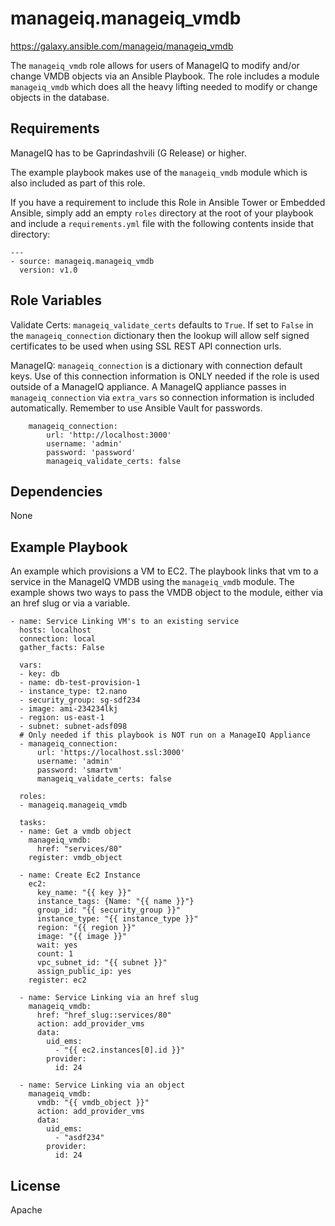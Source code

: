manageiq.manageiq_vmdb
=========

https://galaxy.ansible.com/manageiq/manageiq_vmdb

The `manageiq_vmdb` role allows for users of ManageIQ to modify and/or change VMDB objects via an Ansible Playbook.
The role includes a module `manageiq_vmdb` which does all the heavy lifting needed to modify or change objects in the database.

Requirements
------------

ManageIQ has to be Gaprindashvili (G Release) or higher.

The example playbook makes use of the `manageiq_vmdb` module which is also included as part of this role.

If you have a requirement to include this Role in Ansible Tower or Embedded Ansible, simply add an empty `roles`
directory at the root of your playbook and include a `requirements.yml` file with the following contents inside
that directory:

```
---
- source: manageiq.manageiq_vmdb
  version: v1.0
```

Role Variables
--------------

Validate Certs:
    `manageiq_validate_certs` defaults to `True`.
    If set to `False` in the `manageiq_connection` dictionary
    then the lookup will allow self signed certificates
    to be used when using SSL REST API connection urls.

ManageIQ:
    `manageiq_connection` is a dictionary with connection default keys.
    Use of this connection information is ONLY needed if the role is used outside of a ManageIQ
    appliance. A ManageIQ appliance passes in `manageiq_connection` via `extra_vars` so connection
    information is included automatically.
    Remember to use Ansible Vault for passwords.

```
    manageiq_connection:
        url: 'http://localhost:3000'
        username: 'admin'
        password: 'password'
        manageiq_validate_certs: false
```

Dependencies
------------

None

Example Playbook
----------------

An example which provisions a VM to EC2. The playbook
links that vm to a service in the ManageIQ VMDB using the
`manageiq_vmdb` module.
The example shows two ways to pass
the VMDB object to the module, either via an href slug or
via a variable.

```
- name: Service Linking VM's to an existing service
  hosts: localhost
  connection: local
  gather_facts: False

  vars:
  - key: db
  - name: db-test-provision-1
  - instance_type: t2.nano
  - security_group: sg-sdf234
  - image: ami-234234lkj
  - region: us-east-1
  - subnet: subnet-adsf098
  # Only needed if this playbook is NOT run on a ManageIQ Appliance
  - manageiq_connection:
      url: 'https://localhost.ssl:3000'
      username: 'admin'
      password: 'smartvm'
      manageiq_validate_certs: false

  roles:
  - manageiq.manageiq_vmdb

  tasks:
  - name: Get a vmdb object
    manageiq_vmdb:
      href: "services/80"
    register: vmdb_object

  - name: Create Ec2 Instance
    ec2:
      key_name: "{{ key }}"
      instance_tags: {Name: "{{ name }}"}
      group_id: "{{ security_group }}"
      instance_type: "{{ instance_type }}"
      region: "{{ region }}"
      image: "{{ image }}"
      wait: yes
      count: 1
      vpc_subnet_id: "{{ subnet }}"
      assign_public_ip: yes
    register: ec2

  - name: Service Linking via an href slug
    manageiq_vmdb:
      href: "href_slug::services/80"
      action: add_provider_vms
      data:
        uid_ems:
          - "{{ ec2.instances[0].id }}"
        provider:
          id: 24

  - name: Service Linking via an object
    manageiq_vmdb:
      vmdb: "{{ vmdb_object }}"
      action: add_provider_vms
      data:
        uid_ems:
          - "asdf234"
        provider:
          id: 24
```

License
-------

Apache
